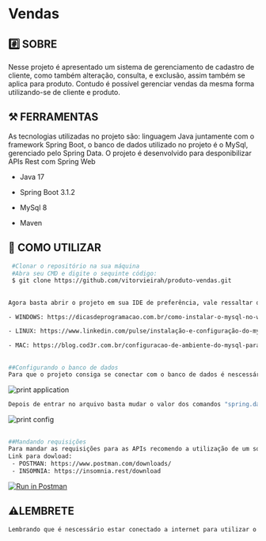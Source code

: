 # Vendas

## #️⃣ SOBRE  

Nesse projeto é apresentado um sistema de gerenciamento de cadastro de cliente, como também alteração, consulta, e exclusão, assim também se aplica para produto. Contudo é possível gerenciar vendas da mesma forma utilizando-se de cliente e produto.



## ⚒️ FERRAMENTAS

As tecnologias utilizadas no projeto são: linguagem Java juntamente com o framework Spring Boot, o banco de dados utilizado no projeto é o MySql, gerenciado pelo Spring Data. O projeto é desenvolvido para desponibilizar APIs Rest com Spring Web

- Java 17

- Spring Boot 3.1.2

- MySql 8

- Maven

## 🔵 COMO UTILIZAR

```bash
 #Clonar o repositório na sua máquina
 #Abra seu CMD e digite o sequinte código:
 $ git clone https://github.com/vitorvieirah/produto-vendas.git
`````

## 

```bash
Agora basta abrir o projeto em sua IDE de preferência, vale ressaltar que é nescessário ter a SGBD MySQL instalada em sua máquina, caso não tenha basta seguir este link:

- WINDOWS: https://dicasdeprogramacao.com.br/como-instalar-o-mysql-no-windows/

- LINUX: https://www.linkedin.com/pulse/instalação-e-configuração-do-mysql-linux-mint-20-ubuntu-yenny-delgado/?originalSubdomain=pt

- MAC: https://blog.cod3r.com.br/configuracao-de-ambiente-do-mysql-para-mac/
````
##

```bash
##Configurando o banco de dados
Para que o projeto consiga se conectar com o banco de dados é nescessário apenas configurar seu usuário e senha, basta entrar no arquivo "application.properties", nesse sequinte caminho: "\produto-vendas\src\main\resources\application.properties": 
````
![print application](https://github.com/vitorvieirah/produto-vendas/assets/108897429/f3f05f8a-998a-41a9-a7c0-03fffc4c30e7)

```bash
Depois de entrar no arquivo basta mudar o valor dos comandos "spring.datasource.username" e "spring.datasource.password", basta colocar o seu usuário e senha, para o programa se conectar ao banco automáticamente.
````

![print config](https://github.com/vitorvieirah/produto-vendas/assets/108897429/a19a2849-5fd9-4051-a2d7-4fa9fe3e1d81)

##

```bash
##Mandando requisições
Para mandar as requisições para as APIs recomendo a utilização de um software, o "Postman" ou "Insomnia", mas claro, fique livre para utilizar o de sua preferência.
Link para dowload:
 - POSTMAN: https://www.postman.com/downloads/
 - INSOMNIA: https://insomnia.rest/download
````
[![Run in Postman](https://run.pstmn.io/button.svg)](https://app.getpostman.com/run-collection/25425825-862a3d00-b7d2-4d0f-a465-65b2578ab0fd?action=collection%2Ffork&source=rip_markdown&collection-url=entityId%3D25425825-862a3d00-b7d2-4d0f-a465-65b2578ab0fd%26entityType%3Dcollection%26workspaceId%3Dfdeb1307-5fde-4e9b-93de-f0c36a70627b)
## ⚠️LEMBRETE

```bash
Lembrando que é nescessário estar conectado a internet para utilizar o projeto, para assim o Maven conseguir baixar as dependências corretamente.
````



